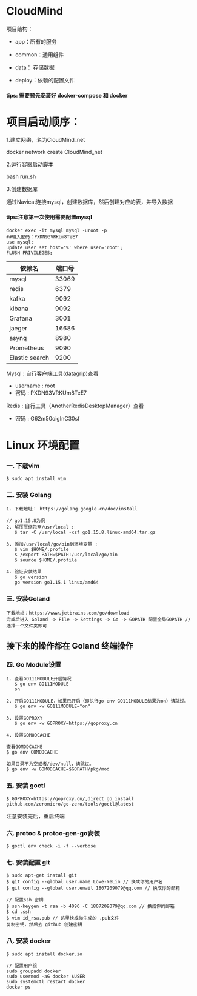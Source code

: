 # CloudMind

项目结构：
- app：所有的服务

- common：通用组件

- data： 存储数据

- deploy：依赖的配置文件


#### tips: 需要预先安装好 docker-compose 和 docker

# 项目启动顺序：
1.建立网络，名为CloudMind_net

docker network create CloudMind_net

2.运行容器启动脚本

bash run.sh

3.创建数据库

通过Navicat连接mysql，创建数据库，然后创建对应的表，并导入数据

#### tips:注意第一次使用需要配置mysql
```shell
docker exec -it mysql mysql -uroot -p
##输入密码：PXDN93VRKUm8TeE7
use mysql;
update user set host='%' where user='root';
FLUSH PRIVILEGES;
```

| 依赖名   | 端口号  |
|-------|------|
| mysql | 33069 |
| redis | 6379 |
| kafka | 9092 |
| kibana | 9092 |
| Grafana | 3001 |
|jaeger | 16686 |
|asynq| 8980 |
| Prometheus | 9090 |
| Elastic search | 9200 |


Mysql :  自行客户端工具(datagrip)查看
- username : root
- 密码 : PXDN93VRKUm8TeE7

Redis :  自行工具（AnotherRedisDesktopManager）查看
- 密码 : G62m50oigInC30sf


# Linux 环境配置

### 一. 下载vim
```
$ sudo apt install vim
```
### 二. 安装 Golang
```
1. 下载地址： https://golang.google.cn/doc/install

// go1.15.8为例
2. 解压压缩包至/usr/local :
   $ tar -C /usr/local -xzf go1.15.8.linux-amd64.tar.gz

3. 添加/usr/local/go/bin到环境变量 :
   $ vim $HOME/.profile
   $ /export PATH=$PATH:/usr/local/go/bin
   $ source $HOME/.profile

4. 验证安装结果
   $ go version
   go version go1.15.1 linux/amd64
```

### 三. 安装Goland
```
下载地址：https://www.jetbrains.com/go/download
完成后进入 Goland -> File -> Settings -> Go -> GOPATH 配置全局GOPATH // 选择一个文件夹即可
```

## 接下来的操作都在 Goland 终端操作
### 四. Go Module设置
```
1. 查看GO111MODULE开启情况
   $ go env GO111MODULE
   on

2. 开启GO111MODULE，如果已开启（即执行go env GO111MODULE结果为on）请跳过。
   $ go env -w GO111MODULE="on"

3. 设置GOPROXY
   $ go env -w GOPROXY=https://goproxy.cn

4. 设置GOMODCACHE

查看GOMODCACHE
$ go env GOMODCACHE

如果目录不为空或者/dev/null，请跳过。
$ go env -w GOMODCACHE=$GOPATH/pkg/mod
```

### 五. 安装 goctl
```
$ GOPROXY=https://goproxy.cn/,direct go install github.com/zeromicro/go-zero/tools/goctl@latest
```
注意安装完后，重启终端

### 六. protoc & protoc-gen-go安装
```
$ goctl env check -i -f --verbose
```

### 七. 安装配置 git
```
$ sudo apt-get install git
$ git config --global user.name Love-YeLin // 换成你的用户名
$ git config --global user.email 1807209079@qq.com // 换成你的邮箱

// 配置ssh 密钥
$ ssh-keygen -t rsa -b 4096 -C 1807209079@qq.com // 换成你的邮箱
$ cd .ssh
$ vim id_rsa.pub // 这里换成你生成的 .pub文件
复制密钥，然后去 github 创建密钥
```

### 八. 安装 docker
```
$ sudo apt install docker.io

// 配置用户组
sudo groupadd docker
sudo usermod -aG docker $USER
sudo systemctl restart docker
docker ps
```
